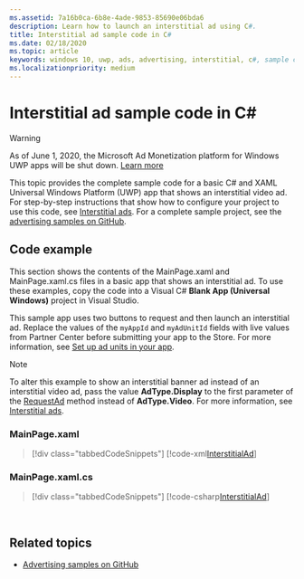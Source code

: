 ```yaml
---
ms.assetid: 7a16b0ca-6b8e-4ade-9853-85690e06bda6
description: Learn how to launch an interstitial ad using C#.
title: Interstitial ad sample code in C#
ms.date: 02/18/2020
ms.topic: article
keywords: windows 10, uwp, ads, advertising, interstitial, c#, sample code
ms.localizationpriority: medium
---
```

# Interstitial ad sample code in C\# #  

>[!WARNING]
> As of June 1, 2020, the Microsoft Ad Monetization platform for Windows UWP apps will be shut down. [Learn more](https://social.msdn.microsoft.com/Forums/windowsapps/en-US/db8d44cb-1381-47f7-94d3-c6ded3fea36f/microsoft-ad-monetization-platform-shutting-down-june-1st?forum=aiamgr)

This topic provides the complete sample code for a basic C# and XAML Universal Windows Platform (UWP) app that shows an interstitial video ad. For step-by-step instructions that show how to configure your project to use this code, see [Interstitial ads](interstitial-ads.md). For a complete sample project, see the [advertising samples on GitHub](https://github.com/Microsoft/Windows-universal-samples/tree/master/Samples/Advertising).

## Code example

This section shows the contents of the MainPage.xaml and MainPage.xaml.cs files in a basic app that shows an interstitial ad. To use these examples, copy the code into a Visual C# **Blank App (Universal Windows)** project in Visual Studio.

This sample app uses two buttons to request and then launch an interstitial ad. Replace the values of the ```myAppId``` and ```myAdUnitId``` fields with live values from Partner Center before submitting your app to the Store. For more information, see [Set up ad units in your app](set-up-ad-units-in-your-app.md#live-ad-units).

> [!NOTE]
> To alter this example to show an interstitial banner ad instead of an interstitial video ad, pass the value **AdType.Display** to the first parameter of the [RequestAd](/uwp/api/microsoft.advertising.winrt.ui.interstitialad.requestad) method instead of **AdType.Video**. For more information, see [Interstitial ads](interstitial-ads.md).

### MainPage.xaml

> [!div class="tabbedCodeSnippets"]
[!code-xml[InterstitialAd](./code/AdvertisingSamples/InterstitialAdSamples/cs/MainPage.xaml#L1-L13)]

### MainPage.xaml.cs

> [!div class="tabbedCodeSnippets"]
[!code-csharp[InterstitialAd](./code/AdvertisingSamples/InterstitialAdSamples/cs/MainPage.xaml.cs#CompleteSample)]

 
## Related topics

* [Advertising samples on GitHub](https://github.com/Microsoft/Windows-universal-samples/tree/master/Samples/Advertising)
 